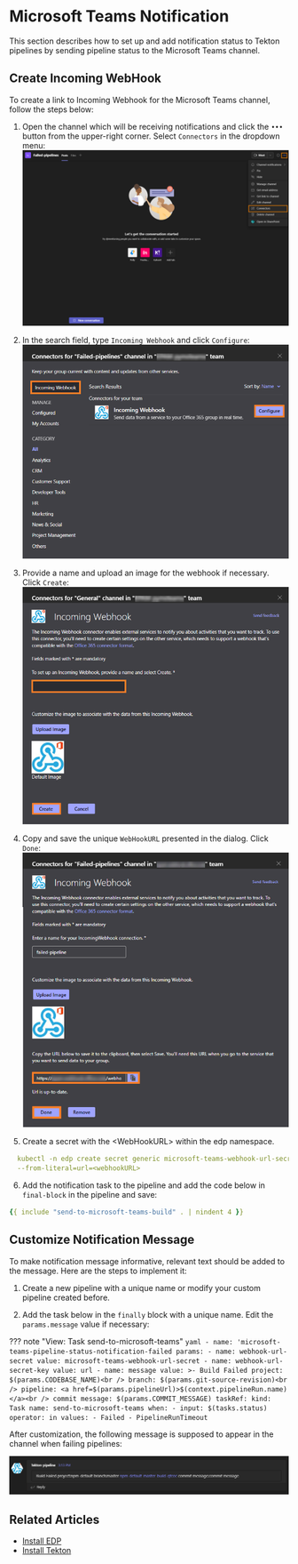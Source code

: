 # Microsoft Teams Notification

This section describes how to set up and add notification status to Tekton pipelines by sending pipeline status to the Microsoft Teams channel.

## Create Incoming WebHook

To create a link to Incoming Webhook for the Microsoft Teams channel, follow the steps below:


  1. Open the channel which will be receiving notifications and click the `•••` button from the upper-right corner. Select `Connectors` in the dropdown menu:
     ![Menu](../assets/operator-guide/ms-notification.png "Microsoft Teams menu")

  2. In the search field, type `Incoming Webhook` and click `Configure`:
     ![Connectors](../assets/operator-guide/ms-notification-con.png "Connectors")

  3. Provide a name and upload an image for the webhook if necessary. Click `Create`:
     ![Connectors setup](../assets/operator-guide/ms-notification-settings.png "Connectors setup")

  4. Copy and save the unique `WebHookURL` presented in the dialog. Click `Done`:
     ![WebhookURL](../assets/operator-guide/ms-notification-settings-done.png "WebHookURL")

  5. Create a secret with the \<WebHookURL\> within the edp namespace.

  ```yaml
    kubectl -n edp create secret generic microsoft-teams-webhook-url-secret \
    --from-literal=url=<webhookURL>
  ```

  6. Add the notification task to the pipeline and add the code below in `final-block` in the pipeline and save:

  ```yaml
  {{ include "send-to-microsoft-teams-build" . | nindent 4 }}
  ```

## Customize Notification Message

To make notification message informative, relevant text should be added to the message. Here are the steps to implement it:

1. Create a new pipeline with a unique name or modify your custom pipeline created before.

2. Add the task below in the `finally` block with a unique name. Edit the `params.message` value if necessary:

??? note "View: Task send-to-microsoft-teams"
    ```yaml
    - name: 'microsoft-teams-pipeline-status-notification-failed
      params:
      - name: webhook-url-secret
        value: microsoft-teams-webhook-url-secret
      - name: webhook-url-secret-key
        value: url
      - name: message
        value: >-
          Build Failed project: $(params.CODEBASE_NAME)<br /> branch: $(params.git-source-revision)<br /> pipeline: <a href=$(params.pipelineUrl)>$(context.pipelineRun.name)</a><br /> commit message: $(params.COMMIT_MESSAGE)
      taskRef:
        kind: Task
        name: send-to-microsoft-teams
      when:
      - input: $(tasks.status)
        operator: in
        values:
        - Failed
        - PipelineRunTimeout
    ```

After customization, the following message is supposed to appear in the channel when failing pipelines:

  ![Notification example](../assets/operator-guide/ms-notification-example.png "Notification example")

## Related Articles

* [Install EDP](install-edp.md)
* [Install Tekton](install-tekton.md)
